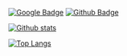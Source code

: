 
[![Google Badge](https://img.shields.io/badge/-guvacode@gmail.com-c14438?style=flat&logo=Vk&logoColor=white&link=mailto:guvacode@gmail.com)](mailto:guvacode@gmail.com) [![Github Badge](https://img.shields.io/badge/-guvacode-grey?style=flat&logo=github&logoColor=white&link=https://github.com/guvacode/)](https://www.github.com/guvacode/) 

[![Github stats](https://github-readme-stats.vercel.app/api?username=guvacode&show_icons=true&include_all_commits=true)](https://github.com/guvacode/github-readme-stats)

[![Top Langs](https://github-readme-stats.vercel.app/api/top-langs/?username=guvacode&layout=compact)](https://github.com/guvacode/github-readme-stats)

